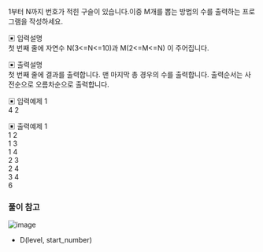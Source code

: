 1부터 N까지 번호가 적힌 구슬이 있습니다.이중 M개를 뽑는 방법의 수를 출력하는 프로그램을 작성하세요.     


▣ 입력설명     
첫 번째 줄에 자연수 N(3<=N<=10)과 M(2<=M<=N) 이 주어집니다.


▣ 출력설명        
첫 번째 줄에 결과를 출력합니다. 맨 마지막 총 경우의 수를 출력합니다. 출력순서는 사전순으로 오름차순으로 출력합니다.  


▣ 입력예제 1  
4 2


▣ 출력예제 1  
1 2     
1 3      
1 4       
2 3      
2 4      
3 4      
6


### 풀이 참고
![image](https://user-images.githubusercontent.com/45524783/140960076-74ac730d-7183-4aae-8c61-e1d6440f4285.png)
- D(level, start_number)

